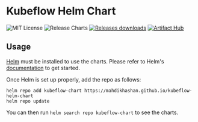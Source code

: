 # Kubeflow Helm Chart

![MIT License](https://img.shields.io/github/license/mahdikhashan/kubeflow-helm-chart) ![Release Charts](https://github.com/community-charts/helm-charts/workflows/Release%20Charts/badge.svg?branch=main) [![Releases downloads](https://img.shields.io/github/downloads/community-charts/helm-charts/total.svg)](https://github.com/community-charts/helm-charts/releases) [![Artifact Hub](https://img.shields.io/endpoint?url=https://artifacthub.io/badge/repository/community-charts)](https://artifacthub.io/packages/search?repo=community-charts)

## Usage

[Helm](https://helm.sh) must be installed to use the charts.
Please refer to Helm's [documentation](https://helm.sh/docs/) to get started.

Once Helm is set up properly, add the repo as follows:

```console
helm repo add kubeflow-chart https://mahdikhashan.github.io/kubeflow-helm-chart
helm repo update
```

You can then run `helm search repo kubeflow-chart` to see the charts.


